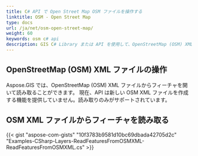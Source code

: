 ```yaml
---
title: C# API で Open Street Map OSM ファイルを操作する
linktitle: OSM - Open Street Map
type: docs
url: /ja/net/osm-open-street-map/
weight: 60
keywords: osm c# api
description: GIS C# Library または API を使用して、OpenStreetMap (OSM) XML ファイルからフィーチャを開いて読み取ることができます。
---
```


## **OpenStreetMap (OSM) XML ファイルの操作**
Aspose.GIS では、OpenStreetMap (OSM) XML ファイルからフィーチャを開いて読み取ることができます。 現在、API は新しい OSM XML ファイルを作成する機能を提供していません。読み取りのみがサポートされています。
## **OSM XML ファイルからフィーチャを読み取る**
{{< gist "aspose-com-gists" "10f3783b9581d10bc69dbada42705d2c" "Examples-CSharp-Layers-ReadFeaturesFromOSMXML-ReadFeaturesFromOSMXML.cs" >}}
